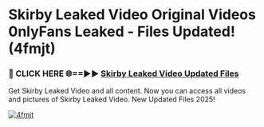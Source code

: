 # Skirby Leaked Video Original Videos 0nlyFans Leaked - Files Updated! (4fmjt)

<h3>🔴 CLICK HERE 🌐==►► <a href="https://tinyurl.com/2jnfzry5" rel="nofollow">Skirby Leaked Video Updated Files</a></h3>

Get Skirby Leaked Video and all content. Now you can access all videos and pictures of Skirby Leaked Video. New Updated Files 2025!

[![4fmjt](https://i.imgur.com/GyGTBgg.gif)](https://tinyurl.com/2jnfzry5)
